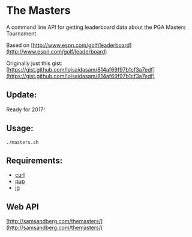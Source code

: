 # The Masters

A command line API for getting leaderboard data about the PGA Masters Tournament.

Based on [http://www.espn.com/golf/leaderboard](http://www.espn.com/golf/leaderboard)

Originally just this gist: [https://gist.github.com/loisaidasam/814af69f97b1cf3a7edf](https://gist.github.com/loisaidasam/814af69f97b1cf3a7edf)

## Update:

Ready for 2017!

## Usage:

```shell
./masters.sh
```

## Requirements:

- [curl](http://curl.haxx.se/)
- [pup](https://github.com/EricChiang/pup)
- [jq](http://stedolan.github.io/jq/)

## Web API

[http://samsandberg.com/themasters/](http://samsandberg.com/themasters/)
